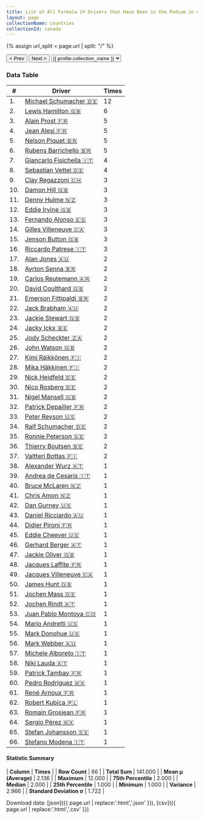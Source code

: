 ```yaml
---
title: List of All Formula 1® Drivers that Have Been in the Podium in Canada by Number of Times
layout: page
collectionName: countries
collectionId: canada
---
```


{% assign url_split = page.url | split: "/" %}
<div id="collection-navigation">
<button onclick="selector.options[selector.selectedIndex-1].value && (window.location = selector.options[selector.selectedIndex-1].value);">&lt; Prev</button>
<button onclick="selector.options[selector.selectedIndex+1].value && (window.location = selector.options[selector.selectedIndex+1].value);">Next &gt;</button>
<select id="selector" onchange="this.options[this.selectedIndex].value && (window.location = this.options[this.selectedIndex].value);">
  {% for collectionId in site.data[page.collectionName].refs %}
    {% if collectionId == page.collectionId %}
      {% assign selected = "selected" %}
    {% else %}
      {% assign selected = "" %}
    {% endif %}
    {% assign profile = site.data[page.collectionName][collectionId].profile %}
    <option value="/f1/{{ page.collectionName }}/{{ collectionId }}/{{ url_split[4] }}" {{ selected }}>{{ profile.collection_name }}</option>
  {% endfor %}
</select>
</div>

<canvas id="chart" width="400" height="180"></canvas>
<script>
var data = {
    "datasets": [
        {
            "backgroundColor": [
                "#9C8E8D",
                "#9C8E8D",
                "#9C8E8D",
                "#9C8E8D",
                "#9C8E8D",
                "#9C8E8D",
                "#9C8E8D",
                "#9C8E8D",
                "#9C8E8D",
                "#9C8E8D",
                "#9C8E8D",
                "#9C8E8D",
                "#9C8E8D",
                "#9C8E8D",
                "#9C8E8D",
                "#9C8E8D",
                "#9C8E8D",
                "#9C8E8D",
                "#9C8E8D",
                "#9C8E8D",
                "#9C8E8D",
                "#9C8E8D",
                "#9C8E8D",
                "#9C8E8D",
                "#9C8E8D",
                "#9C8E8D",
                "#9C8E8D",
                "#9C8E8D",
                "#9C8E8D",
                "#9C8E8D",
                "#9C8E8D",
                "#9C8E8D",
                "#9C8E8D",
                "#9C8E8D",
                "#9C8E8D",
                "#9C8E8D",
                "#9C8E8D",
                "#9C8E8D",
                "#9C8E8D",
                "#9C8E8D",
                "#9C8E8D",
                "#9C8E8D",
                "#9C8E8D",
                "#9C8E8D",
                "#9C8E8D",
                "#9C8E8D",
                "#9C8E8D",
                "#9C8E8D",
                "#9C8E8D",
                "#9C8E8D",
                "#9C8E8D",
                "#9C8E8D",
                "#9C8E8D",
                "#9C8E8D",
                "#9C8E8D",
                "#9C8E8D",
                "#9C8E8D",
                "#9C8E8D",
                "#9C8E8D",
                "#9C8E8D",
                "#9C8E8D",
                "#9C8E8D",
                "#9C8E8D",
                "#9C8E8D",
                "#9C8E8D",
                "#9C8E8D"
            ],
            "borderColor": [
                "#1D181E",
                "#1D181E",
                "#1D181E",
                "#1D181E",
                "#1D181E",
                "#1D181E",
                "#1D181E",
                "#1D181E",
                "#1D181E",
                "#1D181E",
                "#1D181E",
                "#1D181E",
                "#1D181E",
                "#1D181E",
                "#1D181E",
                "#1D181E",
                "#1D181E",
                "#1D181E",
                "#1D181E",
                "#1D181E",
                "#1D181E",
                "#1D181E",
                "#1D181E",
                "#1D181E",
                "#1D181E",
                "#1D181E",
                "#1D181E",
                "#1D181E",
                "#1D181E",
                "#1D181E",
                "#1D181E",
                "#1D181E",
                "#1D181E",
                "#1D181E",
                "#1D181E",
                "#1D181E",
                "#1D181E",
                "#1D181E",
                "#1D181E",
                "#1D181E",
                "#1D181E",
                "#1D181E",
                "#1D181E",
                "#1D181E",
                "#1D181E",
                "#1D181E",
                "#1D181E",
                "#1D181E",
                "#1D181E",
                "#1D181E",
                "#1D181E",
                "#1D181E",
                "#1D181E",
                "#1D181E",
                "#1D181E",
                "#1D181E",
                "#1D181E",
                "#1D181E",
                "#1D181E",
                "#1D181E",
                "#1D181E",
                "#1D181E",
                "#1D181E",
                "#1D181E",
                "#1D181E",
                "#1D181E"
            ],
            "borderWidth": 1,
            "data": [
                12.0,
                6.0,
                5.0,
                5.0,
                5.0,
                5.0,
                4.0,
                4.0,
                3.0,
                3.0,
                3.0,
                3.0,
                3.0,
                3.0,
                3.0,
                3.0,
                2.0,
                2.0,
                2.0,
                2.0,
                2.0,
                2.0,
                2.0,
                2.0,
                2.0,
                2.0,
                2.0,
                2.0,
                2.0,
                2.0,
                2.0,
                2.0,
                2.0,
                2.0,
                2.0,
                2.0,
                2.0,
                1.0,
                1.0,
                1.0,
                1.0,
                1.0,
                1.0,
                1.0,
                1.0,
                1.0,
                1.0,
                1.0,
                1.0,
                1.0,
                1.0,
                1.0,
                1.0,
                1.0,
                1.0,
                1.0,
                1.0,
                1.0,
                1.0,
                1.0,
                1.0,
                1.0,
                1.0,
                1.0,
                1.0,
                1.0
            ],
            "label": "Times"
        }
    ],
    "labels": [
        "Michael Schumacher",
        "Lewis Hamilton",
        "Alain Prost",
        "Jean Alesi",
        "Nelson Piquet",
        "Rubens Barrichello",
        "Giancarlo Fisichella",
        "Sebastian Vettel",
        "Clay Regazzoni",
        "Damon Hill",
        "Denny Hulme",
        "Eddie Irvine",
        "Fernando Alonso",
        "Gilles Villeneuve",
        "Jenson Button",
        "Riccardo Patrese",
        "Alan Jones",
        "Ayrton Senna",
        "Carlos Reutemann",
        "David Coulthard",
        "Emerson Fittipaldi",
        "Jack Brabham",
        "Jackie Stewart",
        "Jacky Ickx",
        "Jody Scheckter",
        "John Watson",
        "Kimi Räikkönen",
        "Mika Häkkinen",
        "Nick Heidfeld",
        "Nico Rosberg",
        "Nigel Mansell",
        "Patrick Depailler",
        "Peter Revson",
        "Ralf Schumacher",
        "Ronnie Peterson",
        "Thierry Boutsen",
        "Valtteri Bottas",
        "Alexander Wurz",
        "Andrea de Cesaris",
        "Bruce McLaren",
        "Chris Amon",
        "Dan Gurney",
        "Daniel Ricciardo",
        "Didier Pironi",
        "Eddie Cheever",
        "Gerhard Berger",
        "Jackie Oliver",
        "Jacques Laffite",
        "Jacques Villeneuve",
        "James Hunt",
        "Jochen Mass",
        "Jochen Rindt",
        "Juan Pablo Montoya",
        "Mario Andretti",
        "Mark Donohue",
        "Mark Webber",
        "Michele Alboreto",
        "Niki Lauda",
        "Patrick Tambay",
        "Pedro Rodríguez",
        "René Arnoux",
        "Robert Kubica",
        "Romain Grosjean",
        "Sergio Pérez",
        "Stefan Johansson",
        "Stefano Modena"
    ]
};
var options = {
  legend: {
    display: false
  },
  scales: {
    xAxes: [{
      ticks: {
        beginAtZero: true,
        maxRotation: 180,
        display: window.innerWidth > 800
      }
    }],
    yAxes: [{
      ticks: {
        beginAtZero: true
      }
    }]
  },
  onResize: function(chart, size) {
    chart.options.scales.xAxes[0].ticks.display = size.width > 800;
  }
};
var chart = new Chart("chart", {
    data: data,
    type: 'bar',
    options: options
});
</script>



### Data Table

| # | Driver | Times |
|--|--|--|
| 1. | [Michael Schumacher 🇩🇪](/f1/drivers/michael_schumacher) | 12 |
| 2. | [Lewis Hamilton 🇬🇧](/f1/drivers/hamilton) | 6 |
| 3. | [Alain Prost 🇫🇷](/f1/drivers/prost) | 5 |
| 4. | [Jean Alesi 🇫🇷](/f1/drivers/alesi) | 5 |
| 5. | [Nelson Piquet 🇧🇷](/f1/drivers/piquet) | 5 |
| 6. | [Rubens Barrichello 🇧🇷](/f1/drivers/barrichello) | 5 |
| 7. | [Giancarlo Fisichella 🇮🇹](/f1/drivers/fisichella) | 4 |
| 8. | [Sebastian Vettel 🇩🇪](/f1/drivers/vettel) | 4 |
| 9. | [Clay Regazzoni 🇨🇭](/f1/drivers/regazzoni) | 3 |
| 10. | [Damon Hill 🇬🇧](/f1/drivers/damon_hill) | 3 |
| 11. | [Denny Hulme 🇳🇿](/f1/drivers/hulme) | 3 |
| 12. | [Eddie Irvine 🇬🇧](/f1/drivers/irvine) | 3 |
| 13. | [Fernando Alonso 🇪🇸](/f1/drivers/alonso) | 3 |
| 14. | [Gilles Villeneuve 🇨🇦](/f1/drivers/gilles_villeneuve) | 3 |
| 15. | [Jenson Button 🇬🇧](/f1/drivers/button) | 3 |
| 16. | [Riccardo Patrese 🇮🇹](/f1/drivers/patrese) | 3 |
| 17. | [Alan Jones 🇦🇺](/f1/drivers/jones) | 2 |
| 18. | [Ayrton Senna 🇧🇷](/f1/drivers/senna) | 2 |
| 19. | [Carlos Reutemann 🇦🇷](/f1/drivers/reutemann) | 2 |
| 20. | [David Coulthard 🇬🇧](/f1/drivers/coulthard) | 2 |
| 21. | [Emerson Fittipaldi 🇧🇷](/f1/drivers/emerson_fittipaldi) | 2 |
| 22. | [Jack Brabham 🇦🇺](/f1/drivers/jack_brabham) | 2 |
| 23. | [Jackie Stewart 🇬🇧](/f1/drivers/stewart) | 2 |
| 24. | [Jacky Ickx 🇧🇪](/f1/drivers/ickx) | 2 |
| 25. | [Jody Scheckter 🇿🇦](/f1/drivers/scheckter) | 2 |
| 26. | [John Watson 🇬🇧](/f1/drivers/watson) | 2 |
| 27. | [Kimi Räikkönen 🇫🇮](/f1/drivers/raikkonen) | 2 |
| 28. | [Mika Häkkinen 🇫🇮](/f1/drivers/hakkinen) | 2 |
| 29. | [Nick Heidfeld 🇩🇪](/f1/drivers/heidfeld) | 2 |
| 30. | [Nico Rosberg 🇩🇪](/f1/drivers/rosberg) | 2 |
| 31. | [Nigel Mansell 🇬🇧](/f1/drivers/mansell) | 2 |
| 32. | [Patrick Depailler 🇫🇷](/f1/drivers/depailler) | 2 |
| 33. | [Peter Revson 🇺🇸](/f1/drivers/revson) | 2 |
| 34. | [Ralf Schumacher 🇩🇪](/f1/drivers/ralf_schumacher) | 2 |
| 35. | [Ronnie Peterson 🇸🇪](/f1/drivers/peterson) | 2 |
| 36. | [Thierry Boutsen 🇧🇪](/f1/drivers/boutsen) | 2 |
| 37. | [Valtteri Bottas 🇫🇮](/f1/drivers/bottas) | 2 |
| 38. | [Alexander Wurz 🇦🇹](/f1/drivers/wurz) | 1 |
| 39. | [Andrea de Cesaris 🇮🇹](/f1/drivers/cesaris) | 1 |
| 40. | [Bruce McLaren 🇳🇿](/f1/drivers/mclaren) | 1 |
| 41. | [Chris Amon 🇳🇿](/f1/drivers/amon) | 1 |
| 42. | [Dan Gurney 🇺🇸](/f1/drivers/gurney) | 1 |
| 43. | [Daniel Ricciardo 🇦🇺](/f1/drivers/ricciardo) | 1 |
| 44. | [Didier Pironi 🇫🇷](/f1/drivers/pironi) | 1 |
| 45. | [Eddie Cheever 🇺🇸](/f1/drivers/cheever) | 1 |
| 46. | [Gerhard Berger 🇦🇹](/f1/drivers/berger) | 1 |
| 47. | [Jackie Oliver 🇬🇧](/f1/drivers/oliver) | 1 |
| 48. | [Jacques Laffite 🇫🇷](/f1/drivers/laffite) | 1 |
| 49. | [Jacques Villeneuve 🇨🇦](/f1/drivers/villeneuve) | 1 |
| 50. | [James Hunt 🇬🇧](/f1/drivers/hunt) | 1 |
| 51. | [Jochen Mass 🇩🇪](/f1/drivers/mass) | 1 |
| 52. | [Jochen Rindt 🇦🇹](/f1/drivers/rindt) | 1 |
| 53. | [Juan Pablo Montoya 🇨🇴](/f1/drivers/montoya) | 1 |
| 54. | [Mario Andretti 🇺🇸](/f1/drivers/mario_andretti) | 1 |
| 55. | [Mark Donohue 🇺🇸](/f1/drivers/donohue) | 1 |
| 56. | [Mark Webber 🇦🇺](/f1/drivers/webber) | 1 |
| 57. | [Michele Alboreto 🇮🇹](/f1/drivers/alboreto) | 1 |
| 58. | [Niki Lauda 🇦🇹](/f1/drivers/lauda) | 1 |
| 59. | [Patrick Tambay 🇫🇷](/f1/drivers/tambay) | 1 |
| 60. | [Pedro Rodríguez 🇲🇽](/f1/drivers/rodriguez) | 1 |
| 61. | [René Arnoux 🇫🇷](/f1/drivers/arnoux) | 1 |
| 62. | [Robert Kubica 🇵🇱](/f1/drivers/kubica) | 1 |
| 63. | [Romain Grosjean 🇫🇷](/f1/drivers/grosjean) | 1 |
| 64. | [Sergio Pérez 🇲🇽](/f1/drivers/perez) | 1 |
| 65. | [Stefan Johansson 🇸🇪](/f1/drivers/johansson) | 1 |
| 66. | [Stefano Modena 🇮🇹](/f1/drivers/modena) | 1 |

#### Statistic Summary

| **Column** | **Times** |
| **Row Count** | 66 |
| **Total Sum** | 141.000 |
| **Mean μ (Average)** | 2.136 |
| **Maximum** | 12.000 |
| **75th Percentile** | 2.000 |
| **Median** | 2.000 |
| **25th Percentile** | 1.000 |
| **Minimum** | 1.000 |
| **Variance** | 2.966 |
| **Standard Deviation σ** | 1.722 |

Download data: [json]({{ page.url | replace:'.html','.json' }}), [csv]({{ page.url | replace:'.html','.csv' }})

